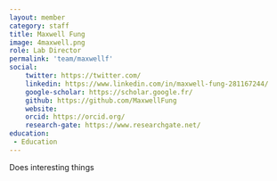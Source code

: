 ```yaml
---
layout: member
category: staff
title: Maxwell Fung
image: 4maxwell.png
role: Lab Director
permalink: 'team/maxwellf'
social:
    twitter: https://twitter.com/
    linkedin: https://www.linkedin.com/in/maxwell-fung-281167244/
    google-scholar: https://scholar.google.fr/
    github: https://github.com/MaxwellFung
    website:
    orcid: https://orcid.org/
    research-gate: https://www.researchgate.net/
education:
 - Education
---
```


Does interesting things